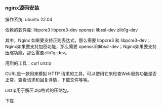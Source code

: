 ### nginx源码安装

操作系统: ubuntu 22.04

依赖的软件库: libpcre3 libpcre3-dev openssl libssl-dev zlib1g-dev

其中，Nginx 如果要支持正则表达式，那么需要 libpcre3 和 libpcre3-dev；Nginx如果要支持加密功能，那么需要 openssl和libssl-dev；Nginx如果要支持压缩功能，那么需要zlib1g-dev。

用到的工具：curl unzip

CURL是一款用来模拟 HTTP 请求的工具，可以使用它来检查Web服务功能是否正常，查看请求和回复详情，下载文件等等。

unzip用于解压.zip格式的压缩包。

下载
